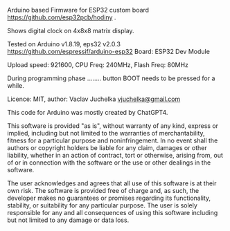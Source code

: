 Arduino based Firmware for ESP32 custom board https://github.com/esp32pcb/hodiny .

Shows digital clock on 4x8x8 matrix display.

Tested on Arduino v1.8.19, eps32 v2.0.3 https://github.com/espressif/arduino-esp32 Board: ESP32 Dev Module

Upload speed: 921600, CPU Freq: 240MHz, Flash Freq: 80MHz

During programming phase ........ button BOOT needs to be pressed for a while.

 
Licence: MIT, author: Vaclav Juchelka vjuchelka@gmail.com

This code for Arduino was mostly created by ChatGPT4.


This software is provided "as is", without warranty of any kind, express or implied, including but not limited to the warranties of merchantability, fitness for a particular purpose and noninfringement. In no event shall the authors or copyright holders be liable for any claim, damages or other liability, whether in an action of contract, tort or otherwise, arising from, out of or in connection with the software or the use or other dealings in the software.

The user acknowledges and agrees that all use of this software is at their own risk. The software is provided free of charge and, as such, the developer makes no guarantees or promises regarding its functionality, stability, or suitability for any particular purpose. The user is solely responsible for any and all consequences of using this software including but not limited to any damage or data loss.
